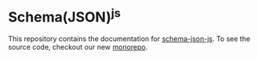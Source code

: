 # Schema(JSON)<sup>js</sup>

This repository contains the documentation for [schema-json-js](https://www.npmjs.com/package/schema-json-js). To see the source code, checkout our new [monorepo](https://github.com/fnalabs/lib-js).
